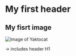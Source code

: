 # My first header
## My fisrt image
![Image of Yaktocat](https://octodex.github.com/images/yaktocat.png)


-> includes header H1
